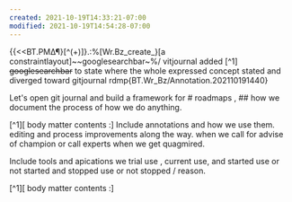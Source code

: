 ```yaml
---
created: 2021-10-19T14:33:21-07:00
modified: 2021-10-19T14:54:28-07:00
---
```


{{<<BT.PM∆¶}[^(+)]}.:%[Wr.Bz_create_}[a constraintlayout]~~googlesearchbar~%/
vitjournal
added [^1] ~~googlesearchbar~~ to state where the whole expressed concept stated and diverged toward gitjournal rdmp{BT.Wr_Bz/Annotation.202110191440}

Let's open git journal and build a framework for # roadmaps , ## how we document the process of how we do anything. 

[^1][ body matter contents :] Include annotations and how we use them. editing and process improvements along the way. when we call for advise of champion or call experts when we get quagmired. 

Include tools and apications we trial use , current use, and started use or not started and stopped use or not stopped / reason.









[^1][ body matter contents :]

